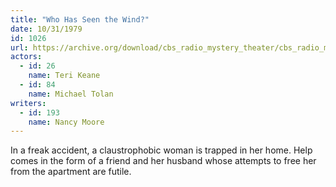```yaml
---
title: "Who Has Seen the Wind?"
date: 10/31/1979
id: 1026
url: https://archive.org/download/cbs_radio_mystery_theater/cbs_radio_mystery_theater-1001-1050.zip/cbs_radio_mystery_theater-1001-1050%2Fcbsrmt_1026_who_has_seen_the_wind.mp3
actors:  
  - id: 26
    name: Teri Keane  
  - id: 84
    name: Michael Tolan
writers:  
  - id: 193
    name: Nancy Moore
---
```

In a freak accident, a claustrophobic woman is trapped in her home. Help comes in the form of a friend and her husband whose attempts to free her from the apartment are futile.
